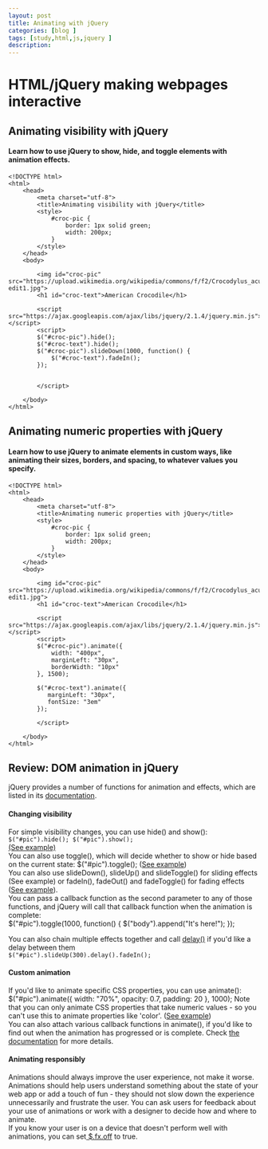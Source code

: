 ```yaml
---
layout: post
title: Animating with jQuery
categories: [blog ]
tags: [study,html,js,jquery ]
description: 
---  
```


# HTML/jQuery making webpages interactive
## Animating visibility with jQuery
#### Learn how to use jQuery to show, hide, and toggle elements with animation effects.
    <!DOCTYPE html>
    <html>
        <head>
            <meta charset="utf-8">
            <title>Animating visibility with jQuery</title>
            <style>
                #croc-pic {
                    border: 1px solid green;
                    width: 200px;
                }
            </style>
        </head>
        <body>
        
            <img id="croc-pic" src="https://upload.wikimedia.org/wikipedia/commons/f/f2/Crocodylus_acutus_mexico_02-edit1.jpg">
            <h1 id="croc-text">American Crocodile</h1>
            
            <script src="https://ajax.googleapis.com/ajax/libs/jquery/2.1.4/jquery.min.js"></script>
            <script>
            $("#croc-pic").hide();
            $("#croc-text").hide();
            $("#croc-pic").slideDown(1000, function() {
                $("#croc-text").fadeIn();
            });
            
                
            </script>
            
        </body>
    </html>

## Animating numeric properties with jQuery
#### Learn how to use jQuery to animate elements in custom ways, like animating their sizes, borders, and spacing, to whatever values you specify.
    <!DOCTYPE html>
    <html>
        <head>
            <meta charset="utf-8">
            <title>Animating numeric properties with jQuery</title>
            <style>
                #croc-pic {
                    border: 1px solid green;
                    width: 200px;
                }
            </style>
        </head>
        <body>
        
            <img id="croc-pic" src="https://upload.wikimedia.org/wikipedia/commons/f/f2/Crocodylus_acutus_mexico_02-edit1.jpg">
            <h1 id="croc-text">American Crocodile</h1>
            
            <script src="https://ajax.googleapis.com/ajax/libs/jquery/2.1.4/jquery.min.js"></script>
            <script>
            $("#croc-pic").animate({
                width: "400px",
                marginLeft: "30px",
                borderWidth: "10px"
            }, 1500);
            
            $("#croc-text").animate({
               marginLeft: "30px",
               fontSize: "3em"
            });
                
            </script>
            
        </body>
    </html>

## Review: DOM animation in jQuery
jQuery provides a number of functions for animation and effects, which are listed in its [documentation](https://api.jquery.com/category/effects/ "documentation").  
#### Changing visibility  
For simple visibility changes, you can use hide() and show():  
`$("#pic").hide();
$("#pic").show();`  
[ (See example)](https://www.khanacademy.org/computer-programming/jquery-example-show-hide-toggle/5805110748381184 " (See example)")  
You can also use toggle(), which will decide whether to show or hide based on the current state: $("#pic").toggle(); ([See example](https://www.khanacademy.org/computer-programming/jquery-example-show-hide-toggle/5805110748381184 "See example"))  
You can also use slideDown(), slideUp() and slideToggle() for sliding effects (See example) or fadeIn(), fadeOut() and fadeToggle() for fading effects ([See example](https://www.khanacademy.org/computer-programming/jquery-example-fadein-fadeout-and-fadetoggle/5312653019447296 "See example")).  
You can pass a callback function as the second parameter to any of those functions, and jQuery will call that callback function when the animation is complete:  
    $("#pic").toggle(1000, function() {
        $("body").append("It's here!");
    });

You can also chain multiple effects together and call [delay()](https://api.jquery.com/delay/ "delay()") if you'd like a delay between them   
`$("#pic").slideUp(300).delay().fadeIn();`  

#### Custom animation  
If you'd like to animate specific CSS properties, you can use animate():  
    $("#pic").animate({
       width: "70%",
       opacity: 0.7,
       padding: 20
    }, 1000);
Note that you can only animate CSS properties that take numeric values - so you can't use this to animate properties like 'color'. ([See example](https://www.khanacademy.org/computer-programming/jquery-example-animate/6147702841278464 "See example"))   
You can also attach various callback functions in animate(), if you'd like to find out when the animation has progressed or is complete. Check [the documentation](https://api.jquery.com/animate/#animate-properties-options "the documentation") for more details.  

#### Animating responsibly  
Animations should always improve the user experience, not make it worse. Animations should help users understand something about the state of your web app or add a touch of fun - they should not slow down the experience unnecessarily and frustrate the user. You can ask users for feedback about your use of animations or work with a designer to decide how and where to animate.  
If you know your user is on a device that doesn't perform well with animations, you can set[ $.fx.off](https://api.jquery.com/jquery.fx.off/ " $.fx.off") to true.  
